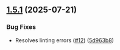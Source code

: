 ## [1.5.1](https://github.com/sammosios/welcome/compare/v1.5.0...v1.5.1) (2025-07-21)


### Bug Fixes

* Resolves linting errors ([#12](https://github.com/sammosios/welcome/issues/12)) ([5d963b8](https://github.com/sammosios/welcome/commit/5d963b8a1843819e005b7bbb01d835df2f6e80a5))
